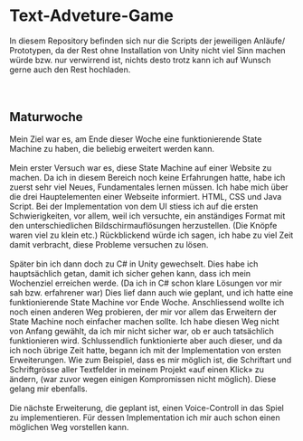 # Text-Adveture-Game
In diesem Repository befinden sich nur die Scripts der jeweiligen Anläufe/ Prototypen, da der Rest ohne Installation von Unity nicht viel Sinn machen würde bzw. nur verwirrend ist, nichts desto trotz kann ich auf Wunsch gerne auch den Rest hochladen.
<br />
<br />
<br />
## Maturwoche
Mein Ziel war es, am Ende dieser Woche eine funktionierende State Machine zu haben, die beliebig erweitert werden kann.
<br />
<br />
Mein erster Versuch war es, diese State Machine auf einer Website zu machen. Da ich in diesem Bereich noch keine Erfahrungen hatte, habe ich zuerst sehr viel Neues, Fundamentales lernen müssen. Ich habe mich über die drei Hauptelementen einer Webseite informiert. HTML, CSS und Java Script.
Bei der Implementation von dem UI stiess ich auf die ersten Schwierigkeiten, vor allem, weil ich versuchte, ein anständiges Format mit den unterschiedlichen Bildschirmauflösungen herzustellen. (Die Knöpfe waren viel zu klein etc.) Rückblickend würde ich sagen, ich habe zu viel Zeit damit verbracht, diese Probleme versuchen zu lösen.
<br />
<br />
Später bin ich dann doch zu C# in Unity gewechselt. Dies habe ich hauptsächlich getan, damit ich sicher gehen kann, dass ich mein Wochenziel erreichen werde. (Da ich in C# schon klare Lösungen vor mir sah bzw. erfahrener war)
Dies lief dann auch wie geplant, und ich hatte eine funktionierende State Machine vor Ende Woche.
Anschliessend wollte ich noch einen anderen Weg probieren, der mir vor allem das Erweitern der State Machine noch einfacher machen sollte. Ich habe diesen Weg nicht von Anfang gewählt, da ich mir nicht sicher war, ob er auch tatsächlich funktionieren wird.
Schlussendlich funktionierte aber auch dieser, und da ich noch übrige Zeit hatte, begann ich mit der Implementation von ersten Erweiterungen. Wie zum Beispiel, dass es mir möglich ist, die Schriftart und Schriftgrösse aller Textfelder in meinem Projekt «auf einen Klick» zu ändern, (war zuvor wegen einigen Kompromissen nicht möglich). Diese gelang mir ebenfalls.
<br />
<br />
Die nächste Erweiterung, die geplant ist, einen Voice-Controll in das Spiel zu implementieren. Für dessen Implementation ich mir auch schon einen möglichen Weg vorstellen kann.
